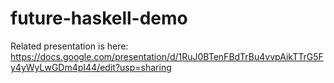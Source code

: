 # future-haskell-demo

Related presentation is here:  
https://docs.google.com/presentation/d/1RuJ0BTenFBdTrBu4vvpAikTTrG5Fy4yWyLwGDm4pI44/edit?usp=sharing


